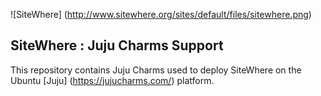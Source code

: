 ![SiteWhere] (http://www.sitewhere.org/sites/default/files/sitewhere.png)

SiteWhere : Juju Charms Support
-------------------------------
This repository contains Juju Charms used to deploy SiteWhere on the Ubuntu [Juju] (https://jujucharms.com/)
platform.

